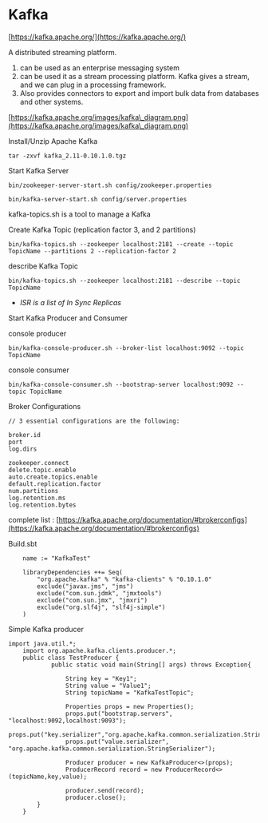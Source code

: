 # Kafka

[https://kafka.apache.org/](https://kafka.apache.org/)

A distributed streaming platform.

1. can be used as an enterprise messaging system
2. can be used it as a stream processing platform. Kafka gives a stream, and we can plug in a processing framework.
3. Also provides connectors to export and import bulk data from databases and other systems.

[https://kafka.apache.org/images/kafka\_diagram.png](https://kafka.apache.org/images/kafka\_diagram.png)

Install/Unzip Apache Kafka

```
tar -zxvf kafka_2.11-0.10.1.0.tgz
```

Start Kafka Server

```
bin/zookeeper-server-start.sh config/zookeeper.properties
```

```
bin/kafka-server-start.sh config/server.properties
```

kafka-topics.sh is a tool to manage a Kafka

Create Kafka Topic (replication factor 3, and 2 partitions)

```
bin/kafka-topics.sh --zookeeper localhost:2181 --create --topic TopicName --partitions 2 --replication-factor 2
```

describe Kafka Topic

```
bin/kafka-topics.sh --zookeeper localhost:2181 --describe --topic TopicName
```

* _ISR is a list of In Sync Replicas_

Start Kafka Producer and Consumer

console producer

```
bin/kafka-console-producer.sh --broker-list localhost:9092 --topic TopicName
```

console consumer

```
bin/kafka-console-consumer.sh --bootstrap-server localhost:9092 --topic TopicName
```

Broker Configurations

```
// 3 essential configurations are the following:

broker.id
port
log.dirs
```

```
zookeeper.connect
delete.topic.enable
auto.create.topics.enable
default.replication.factor
num.partitions
log.retention.ms
log.retention.bytes
```

complete list : [https://kafka.apache.org/documentation/#brokerconfigs](https://kafka.apache.org/documentation/#brokerconfigs)

Build.sbt

```
    name := "KafkaTest"

    libraryDependencies ++= Seq(
        "org.apache.kafka" % "kafka-clients" % "0.10.1.0"
        exclude("javax.jms", "jms")
        exclude("com.sun.jdmk", "jmxtools")
        exclude("com.sun.jmx", "jmxri")
        exclude("org.slf4j", "slf4j-simple")
    )
```

Simple Kafka producer

```
import java.util.*;
    import org.apache.kafka.clients.producer.*;                                    
    public class TestProducer {                                    
            public static void main(String[] args) throws Exception{

                String key = "Key1";                
                String value = "Value1";
                String topicName = "KafkaTestTopic";

                Properties props = new Properties();                
                props.put("bootstrap.servers", "localhost:9092,localhost:9093");
                props.put("key.serializer","org.apache.kafka.common.serialization.StringSerializer");         
                props.put("value.serializer", "org.apache.kafka.common.serialization.StringSerializer");

                Producer producer = new KafkaProducer<>(props);
                ProducerRecord record = new ProducerRecord<>(topicName,key,value);

                producer.send(record);                
                producer.close();
        }
    }
```
